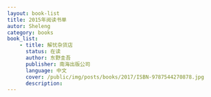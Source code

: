 ```yaml
---
layout: book-list
title: 2015年阅读书单
autor: Sheleng
category: books
book_list:
    - title: 解忧杂货店
      status: 在读
      author: 东野圭吾
      publisher: 南海出版公司
      language: 中文
      cover: /public/img/posts/books/2017/ISBN-9787544270878.jpg
      description:    
---
```

